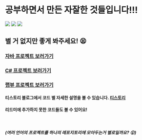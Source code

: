 # 공부하면서 만든 자잘한 것들입니다!!!

<img src="https://img.shields.io/badge/java-4479A1?style=for-the-badge&logo=java&logoColor=white"> <img src="https://img.shields.io/badge/csharp-512BD4?style=for-the-badge&logo=csharp&logoColor=white"> 
<img src="https://img.shields.io/badge/labview-FFDB00?style=for-the-badge&logo=labview&logoColor=white"> 

## 별 거 없지만 좋게 봐주세요! :tired_face:

### [자바 프로젝트 보러가기](https://github.com/orange11th/Side-Projects/tree/main/JAVA)
### [C# 프로젝트 보러가기](https://github.com/orange11th/Side-Projects/tree/main/C%23)
### [랩뷰 프로젝트 보러가기](https://github.com/orange11th/Side-Projects/tree/main/LabVIEW)

#### 티스토리 블로그에서 코드 별 자세한 설명을 볼 수 있습니다. [티스토리](https://ggaebap.tistory.com/)
#### 리드미에 추가하지 못한 코드들도 볼 수 있어요!

</br>

##### (여러 언어의 프로젝트를 하나의 레포지토리에 모아두는거 별로일까요? :open_mouth:)
